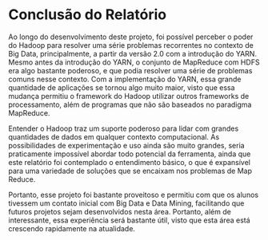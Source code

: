 # Conclusão do Relatório

Ao longo do desenvolvimento deste projeto, foi possível perceber o poder do Hadoop para resolver uma série problemas recorrentes no contexto de Big Data, principalmente, a partir da versão 2.0 com a introdução do YARN. Mesmo antes da introdução do YARN, o conjunto de MapReduce com HDFS era algo bastante poderoso, e que podia resolver uma série de problemas comuns nesse contexto. Com a implementação do YARN, essa grande quantidade de aplicações se tornou algo muito maior, visto que essa mudança permitiu o framework do Hadoop  utilizar outros frameworks de processamento, além de programas que não são baseados no paradigma MapReduce.

Entender o Hadoop traz um suporte poderoso para lidar com grandes quantidades de dados em qualquer contexto computacional. As possibilidades de experimentação e uso ainda são muito grandes, seria praticamente impossível abordar todo potencial da ferramenta, ainda que este relatório foi contemplado o entendimento básico, o que é expansível para uma variedade de soluções que se encaixam nos problemas de Map Reduce.

Portanto, esse projeto foi bastante proveitoso e permitiu com que os alunos tivessem um contato inicial com Big Data e Data Mining, facilitando que futuros projetos sejam desenvolvidos nesta área. Portanto, além de interessante, essa experiência será bastante  útil, visto que esta área está crescendo rapidamente na atualidade.
